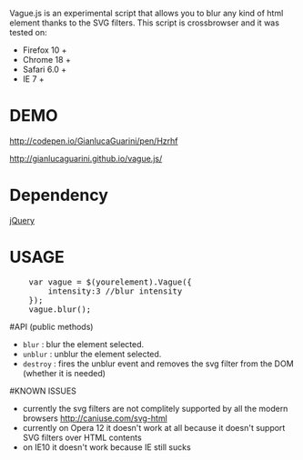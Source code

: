 Vague.js is an experimental script that allows you to blur any kind of html element thanks to the SVG filters. This script is crossbrowser and it was tested on:
- Firefox 10 +
- Chrome 18 +
- Safari 6.0 +
- IE 7 +

# DEMO

http://codepen.io/GianlucaGuarini/pen/Hzrhf

http://gianlucaguarini.github.io/vague.js/

# Dependency

[jQuery](http://jquery.com/)

# USAGE

<pre>
	var vague = $(yourelement).Vague({
		intensity:3 //blur intensity
	});
	vague.blur();
</pre>

#API (public methods)

- <code>blur</code> : blur the element selected.
- <code>unblur</code> : unblur the element selected.
- <code>destroy</code> : fires the unblur event and removes the svg filter from the DOM (whether it is needed)

#KNOWN ISSUES

- currently the svg filters are not complitely supported by all the modern browsers http://caniuse.com/svg-html
- currently on Opera 12 it doesn't work at all because it doesn't support SVG filters over HTML contents
- on IE10 it doesn't work because IE still sucks
